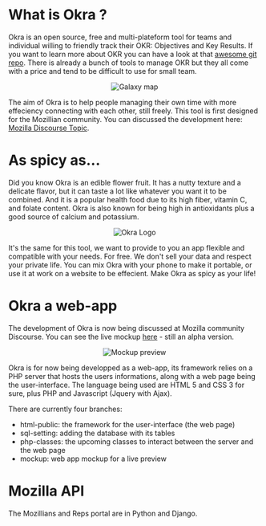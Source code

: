 # What is Okra ?
Okra is an open source, free and multi-plateform tool for teams and individual willing to friendly track their OKR: Objectives and Key Results. If you want to learn more about OKR you can have a look at that [awesome git repo](https://github.com/domenicosolazzo/awesome-okr). There is already a bunch of tools to manage OKR but they all come with a price and tend to be difficult to use for small team. 

<p align="center">
  <img src="http://popzelife.me/index/okra/galaxy-map.png" alt="Galaxy map"/>
</p>

The aim of Okra is to help people managing their own time with more effeciency connecting with each other, still freely. This tool is first designed for the Mozillian community. You can discussed the development here: [Mozilla Discourse Topic](https://discourse.mozilla-community.org/t/okra-managing-objectives-and-key-results/8806).


# As spicy as...
Did you know Okra is an edible flower fruit. It has a nutty texture and a delicate flavor, but it can taste a lot like whatever you want it to be combined. And it is a popular health food due to its high fiber, vitamin C, and folate content. Okra is also known for being high in antioxidants plus a good source of calcium and potassium.
<p align="center">
  <img src="http://popzelife.me/index/okra/vg-logo.png" alt="Okra Logo"/>
</p>

It's the same for this tool, we want to provide to you an app flexible and compatible with your needs. For free. We don't sell your data and respect your private life. You can mix Okra with your phone to make it portable, or use it at work on a website to be effecient. Make Okra as spicy as your life!


# Okra a web-app
The development of Okra is now being discussed at Mozilla community Discourse. You can see the live mockup [here](http://popzelife.me/okra.html) - still an alpha version.
<p align="center">
  <img src="http://popzelife.me/index/okra/mockup-okr.png" alt="Mockup preview"/>
</p>

Okra is for now being developped as a web-app, its framework relies on a PHP server that hosts the users informations, along with a web page being the user-interface. The language being used are HTML 5 and CSS 3 for sure, plus PHP and Javascript (Jquery with Ajax).

There are currently four branches:

- html-public: the framework for the user-interface (the web page)
- sql-setting: adding the database with its tables
- php-classes: the upcoming classes to interact between the server and the web page
- mockup: web app mockup for a live preview


# Mozilla API
The Mozillians and Reps portal are in Python and Django.
